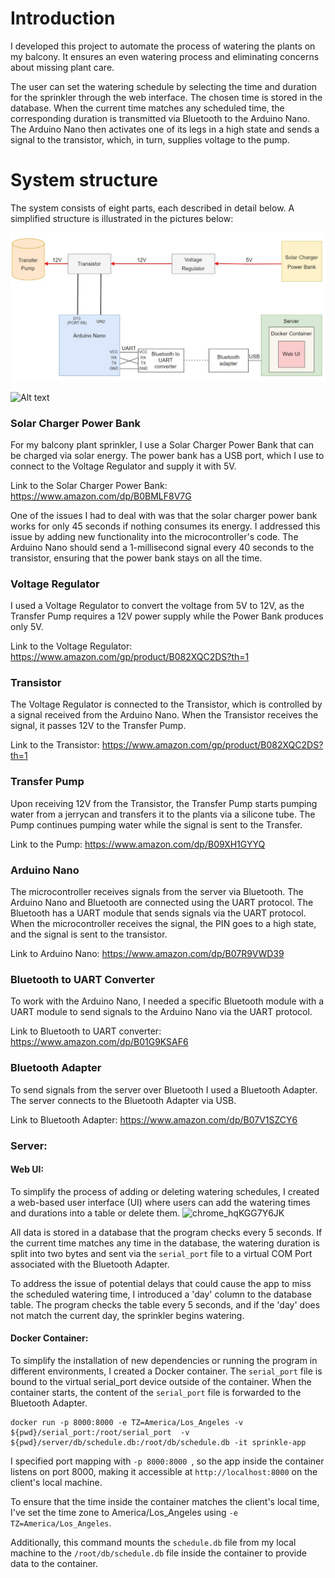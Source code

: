 # Introduction

I developed this project to automate the process of watering the plants on my balcony. It ensures an even watering process and eliminating concerns about missing plant care. 

The user can set the watering schedule by selecting the time and duration for the sprinkler through the web interface. The chosen time is stored in the database. When the current time matches any scheduled time, the corresponding duration is transmitted via Bluetooth to the Arduino Nano. The Arduino Nano then activates one of its legs in a high state and sends a signal to the transistor, which, in turn, supplies voltage to the pump.

# System structure 

The system consists of eight parts, each described in detail below. A simplified structure is illustrated in the pictures below:

![Alt text](image-4.png)

![Alt text](photo.png)

### Solar Charger Power Bank

For my balcony plant sprinkler, I use a Solar Charger Power Bank that can be charged via solar energy. The power bank has a USB port, which I use to connect to the Voltage Regulator and supply it with 5V.

Link to the Solar Charger Power Bank: https://www.amazon.com/dp/B0BMLF8V7G

One of the issues I had to deal with was that the solar charger power bank works for only 45 seconds if nothing consumes its energy. I addressed this issue by adding new functionality into the microcontroller's code. The Arduino Nano should send a 1-millisecond signal every 40 seconds to the transistor, ensuring that the power bank stays on all the time. 

### Voltage Regulator

I used a Voltage Regulator to convert the voltage from 5V to 12V, as the Transfer Pump requires a 12V power supply while the Power Bank produces only 5V. 

Link to the Voltage Regulator: https://www.amazon.com/gp/product/B082XQC2DS?th=1

### Transistor

The Voltage Regulator is connected to the Transistor, which is controlled by a signal received from the Arduino Nano. When the Transistor receives the signal, it passes 12V to the Transfer Pump.

Link to the Transistor: https://www.amazon.com/gp/product/B082XQC2DS?th=1

### Transfer Pump

Upon receiving 12V from the Transistor, the Transfer Pump starts pumping water from a jerrycan and transfers it to the plants via a silicone tube. The Pump continues pumping water while the signal is sent to the Transfer.

Link to the Pump: https://www.amazon.com/dp/B09XH1GYYQ 

### Arduino Nano

The microcontroller receives signals from the server via Bluetooth. The Arduino Nano and Bluetooth are connected using the UART protocol. The Bluetooth has a UART module that sends signals via the UART protocol. When the microcontroller receives the signal, the PIN goes to a high state, and the signal is sent to the transistor. 

Link to Arduino Nano: https://www.amazon.com/dp/B07R9VWD39

### Bluetooth to UART Converter

To work with the Arduino Nano, I needed a specific Bluetooth module with a UART module to send signals to the Arduino Nano via the UART protocol.

Link to Bluetooth to UART converter: https://www.amazon.com/dp/B01G9KSAF6

### Bluetooth Adapter

To send signals from the server over Bluetooth I used a Bluetooth Adapter. The server connects to the Bluetooth Adapter via USB.

Link to Bluetooth Adapter: https://www.amazon.com/dp/B07V1SZCY6

### Server:

#### Web UI: 

To simplify the process of adding or deleting watering schedules, I created a web-based user interface (UI) where users can add the watering times and durations into a table or delete them.
<img width="945" alt="chrome_hqKGG7Y6JK" src="https://github.com/annaaristova/sprinklerApp/assets/117958582/94a12f12-076f-4c32-a5e6-15047c0e2326">

All data is stored in a database that the program checks every 5 seconds. If the current time matches any time in the database, the watering duration is split into two bytes and sent via the `serial_port` file to a virtual COM Port associated with the Bluetooth Adapter.

To address the issue of potential delays that could cause the app to miss the scheduled watering time, I introduced a 'day' column to the database table. The program checks the table every 5 seconds, and if the 'day' does not match the current day, the sprinkler begins watering.

#### Docker Container:

To simplify the installation of new dependencies or running the program in different environments, I created a Docker container. The `serial_port` file is bound to the virtual serial_port device outside of the container. When the container starts, the content of the `serial_port` file is forwarded to the Bluetooth Adapter.

```
docker run -p 8000:8000 -e TZ=America/Los_Angeles -v ${pwd}/serial_port:/root/serial_port  -v ${pwd}/server/db/schedule.db:/root/db/schedule.db -it sprinkle-app
```

I specified port mapping with ```-p 8000:8000 ```, so the app inside the container listens on port 8000, making it accessible at ```http://localhost:8000``` on the client's local machine.

To ensure that the time inside the container matches the client's local time, I've set the time zone to America/Los_Angeles using ```-e TZ=America/Los_Angeles```.

Additionally, this command mounts the ```schedule.db``` file from my local machine to the ```/root/db/schedule.db``` file inside the container to provide data to the container.
